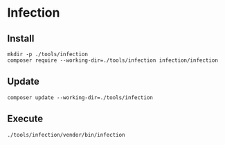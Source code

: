 
# Infection

## Install

```console
mkdir -p ./tools/infection
composer require --working-dir=./tools/infection infection/infection
```

## Update

```console
composer update --working-dir=./tools/infection
```

## Execute

```console
./tools/infection/vendor/bin/infection
```
